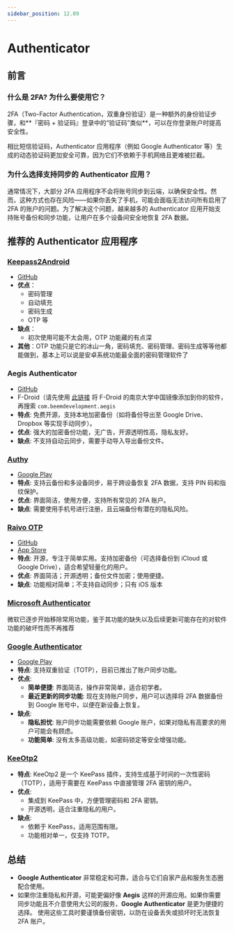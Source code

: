 ```yaml
---
sidebar_position: 12.09
---
```


# Authenticator

## 前言

### 什么是 2FA? 为什么要使用它？

2FA（Two-Factor Authentication，双重身份验证）是一种额外的身份验证步骤，和**『密码 + 验证码』登录中的“验证码”类似**，可以在你登录账户时提高安全性。

相比短信验证码，Authenticator 应用程序（例如 Google Authenticator 等）生成的动态验证码更加安全可靠，因为它们不依赖于手机网络且更难被拦截。

### 为什么选择支持同步的 Authenticator 应用？

通常情况下，大部分 2FA 应用程序不会将账号同步到云端，以确保安全性。然而，这种方式也存在风险——如果你丢失了手机，可能会面临无法访问所有启用了 2FA 的账户的问题。为了解决这个问题，越来越多的 Authenticator 应用开始支持账号备份和同步功能，让用户在多个设备间安全地恢复 2FA 数据。

## 推荐的 Authenticator 应用程序

### [Keepass2Android](https://github.com/PhilippC/keepass2android)

- [GitHub](https://github.com/PhilippC/keepass2android)
- **优点**：
    - 密码管理
    - 自动填充
    - 密码生成
    - OTP 等
- **缺点**：
    - 初次使用可能不太会用，OTP 功能藏的有点深
- **其他**：OTP 功能只是它的冰山一角，密码填充、密码管理、密码生成等等他都能做到，基本上可以说是安卓系统功能最全面的密码管理软件了

### Aegis Authenticator

- [GitHub](https://github.com/beemdevelopment/Aegis)
- F-Droid（请先使用 [此链接](https://mirror.nju.edu.cn/fdroid/repo/?fingerprint=43238D512C1E5EB2D6569F4A3AFBF5523418B82E0A3ED1552770ABB9A9C9CCAB) 将 F-Droid 的南京大学中国镜像添加到你的软件，再搜索 `com.beemdevelopment.aegis`
- **特点**: 免费开源，支持本地加密备份（如将备份导出至 Google Drive、Dropbox 等实现手动同步）。
- **优点**: 强大的加密备份功能，无广告，开源透明性高，隐私友好。
- **缺点**: 不支持自动云同步，需要手动导入导出备份文件。

### [Authy](https://play.google.com/store/apps/details?id=com.authy.authy&hl=zh&gl=US)

- [Google Play](https://play.google.com/store/apps/details?id=com.authy.authy)
- **特点**: 支持云备份和多设备同步，易于跨设备恢复 2FA 数据，支持 PIN 码和指纹保护。
- **优点**: 界面简洁，使用方便，支持所有常见的 2FA 账户。
- **缺点**: 需要使用手机号进行注册，且云端备份有潜在的隐私风险。

### [Raivo OTP](https://github.com/raivo-otp/)

- [GitHub](https://github.com/raivo-otp/raivo-otp-android)
- [App Store](https://apps.apple.com/us/app/raivo-authenticator/id1459042137)
- **特点**: 开源，专注于简单实用。支持加密备份（可选择备份到 iCloud 或 Google Drive），适合希望轻量化的用户。
- **优点**: 界面简洁；开源透明；备份文件加密；使用便捷。
- **缺点**: 功能相对简单；不支持自动同步；只有 iOS 版本

### [Microsoft Authenticator](https://play.google.com/store/apps/details?id=com.azure.authenticator)

微软已逐步开始移除常用功能，鉴于其功能的缺失以及后续更新可能存在的对软件功能的破坏性而不再推荐

### [Google Authenticator](https://play.google.com/store/apps/details?id=com.google.android.apps.authenticator2)

- [Google Play](https://play.google.com/store/apps/details?id=com.google.android.apps.authenticator2)
- **特点**: 支持双重验证（TOTP），目前已推出了账户同步功能。
- **优点**:
    - **简单便捷**: 界面简洁，操作非常简单，适合初学者。
    - **最近更新的同步功能**: 现在支持账户同步，用户可以选择将 2FA 数据备份到 Google 账号中，以便在新设备上恢复。
- **缺点**:
    - **隐私担忧**: 账户同步功能需要依赖 Google 账户，如果对隐私有高要求的用户可能会有顾虑。
    - **功能简单**: 没有太多高级功能，如密码锁定等安全增强功能。

### [KeeOtp2](https://github.com/tiuub/KeeOtp2)

- **特点**: KeeOtp2 是一个 KeePass 插件，支持生成基于时间的一次性密码（TOTP），适用于需要在 KeePass 中直接管理 2FA 密钥的用户。
- **优点**:
    - 集成到 KeePass 中，方便管理密码和 2FA 密钥。
    - 开源透明，适合注重隐私的用户。
- **缺点**:
    - 依赖于 KeePass，适用范围有限。
    - 功能相对单一，仅支持 TOTP。

## 总结

- **Google Authenticator** 非常稳定和可靠，适合与它们自家产品和服务生态圈配合使用。
- 如果你注重隐私和开源，可能更偏好像 **Aegis** 这样的开源应用。如果你需要同步功能且不介意使用大公司的服务，**Google Authenticator** 是更为便捷的选择。
  使用这些工具时要谨慎备份密钥，以防在设备丢失或损坏时无法恢复 2FA 账户。
